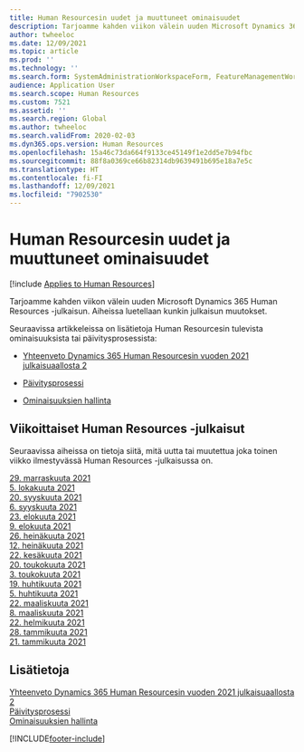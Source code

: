 ```yaml
---
title: Human Resourcesin uudet ja muuttuneet ominaisuudet
description: Tarjoamme kahden viikon välein uuden Microsoft Dynamics 365 Human Resources -julkaisun. Aiheissa luetellaan kunkin viikon muutokset.
author: twheeloc
ms.date: 12/09/2021
ms.topic: article
ms.prod: ''
ms.technology: ''
ms.search.form: SystemAdministrationWorkspaceForm, FeatureManagementWorkspace
audience: Application User
ms.search.scope: Human Resources
ms.custom: 7521
ms.assetid: ''
ms.search.region: Global
ms.author: twheeloc
ms.search.validFrom: 2020-02-03
ms.dyn365.ops.version: Human Resources
ms.openlocfilehash: 15a46c73da664f9133ce45149f1e2dd5e7b94fbc
ms.sourcegitcommit: 88f8a0369ce66b82314db9639491b695e18a7e5c
ms.translationtype: HT
ms.contentlocale: fi-FI
ms.lasthandoff: 12/09/2021
ms.locfileid: "7902530"
---
```

# <a name="whats-new-or-changed-in-human-resources"></a>Human Resourcesin uudet ja muuttuneet ominaisuudet

[!include [Applies to Human Resources](../includes/applies-to-hr.md)]

Tarjoamme kahden viikon välein uuden Microsoft Dynamics 365 Human Resources -julkaisun. Aiheissa luetellaan kunkin julkaisun muutokset.

Seuraavissa artikkeleissa on lisätietoja Human Resourcesin tulevista ominaisuuksista tai päivitysprosessista: 

- [Yhteenveto Dynamics 365 Human Resourcesin vuoden 2021 julkaisuaallosta 2](/dynamics365-release-plan/2021wave2/human-resources/dynamics365-human-resources/)

- [Päivitysprosessi](hr-admin-setup-update-process.md)

- [Ominaisuuksien hallinta](hr-admin-manage-features.md)

## <a name="human-resources-weekly-releases"></a>Viikoittaiset Human Resources -julkaisut

Seuraavissa aiheissa on tietoja siitä, mitä uutta tai muutettua joka toinen viikko ilmestyvässä Human Resources -julkaisussa on.

[29. marraskuuta 2021](hr-whats-new-2021-11-29.md)<br>
[5. lokakuuta 2021](hr-whats-new-2021-10-04.md)</br>
[20. syyskuuta 2021](hr-whats-new-2021-09-20.md)</br>
[6. syyskuuta 2021](hr-whats-new-2021-09-06.md)</br>
[23. elokuuta 2021](hr-whats-new-2021-08-23.md)</br>
[9. elokuuta 2021](hr-whats-new-2021-08-09.md)</br>
[26. heinäkuuta 2021](hr-whats-new-2021-07-26.md)</br>
[12. heinäkuuta 2021](hr-whats-new-2021-07-12.md)</br>
[22. kesäkuuta 2021](hr-whats-new-2021-06-22.md)</br>
[20. toukokuuta 2021](hr-whats-new-2021-05-20.md)</br>
[3. toukokuuta 2021](hr-whats-new-2021-05-03.md)</br>
[19. huhtikuuta 2021](hr-whats-new-2021-04-19.md)</br>
[5. huhtikuuta 2021](hr-whats-new-2021-04-05.md)</br>
[22. maaliskuuta 2021](hr-whats-new-2021-03-22.md)</br>
[8. maaliskuuta 2021](hr-whats-new-2021-03-08.md)</br>
[22. helmikuuta 2021](hr-whats-new-2021-02-22.md)</br>
[28. tammikuuta 2021](hr-whats-new-2021-01-28.md)</br>
[21. tammikuuta 2021](hr-whats-new-2021-01-21.md)</br>



## <a name="see-also"></a>Lisätietoja

[Yhteenveto Dynamics 365 Human Resourcesin vuoden 2021 julkaisuaallosta 2](/dynamics365-release-plan/2021wave2/human-resources/dynamics365-human-resources/)</br>
[Päivitysprosessi](hr-admin-setup-update-process.md)</br>
[Ominaisuuksien hallinta](hr-admin-manage-features.md)


[!INCLUDE[footer-include](../includes/footer-banner.md)]
